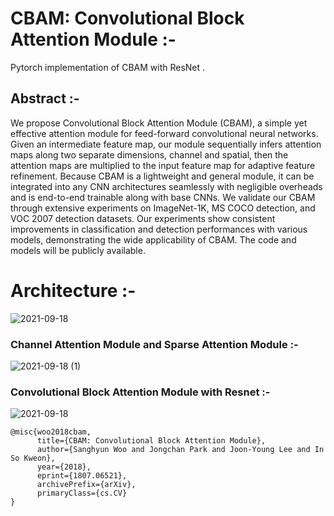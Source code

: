 # CBAM: Convolutional Block Attention Module :- 

Pytorch implementation of CBAM with ResNet .

## Abstract :- 
We propose Convolutional Block Attention Module (CBAM),
a simple yet effective attention module for feed-forward convolutional
neural networks. Given an intermediate feature map, our module sequentially infers attention maps along two separate dimensions, channel
and spatial, then the attention maps are multiplied to the input feature
map for adaptive feature refinement. Because CBAM is a lightweight and
general module, it can be integrated into any CNN architectures seamlessly with negligible overheads and is end-to-end trainable along with
base CNNs. We validate our CBAM through extensive experiments on
ImageNet-1K, MS COCO detection, and VOC 2007 detection datasets.
Our experiments show consistent improvements in classification and detection performances with various models, demonstrating the wide applicability of CBAM. The code and models will be publicly available.

# Architecture :- 

![2021-09-18](https://user-images.githubusercontent.com/76057253/133873671-eb648dae-16bc-40ed-95c9-0569f16ffcfb.png)

### Channel Attention Module and Sparse Attention Module :-
![2021-09-18 (1)](https://user-images.githubusercontent.com/76057253/133873691-9dcd0935-3633-4cbb-8fcf-50c3f84c3a03.png)

### Convolutional Block Attention Module with Resnet :- 
![2021-09-18](https://user-images.githubusercontent.com/76057253/133873711-4713ef21-b2fe-481a-8379-4a4a2f45bc2e.png)


```
@misc{woo2018cbam,
      title={CBAM: Convolutional Block Attention Module}, 
      author={Sanghyun Woo and Jongchan Park and Joon-Young Lee and In So Kweon},
      year={2018},
      eprint={1807.06521},
      archivePrefix={arXiv},
      primaryClass={cs.CV}
}
```
